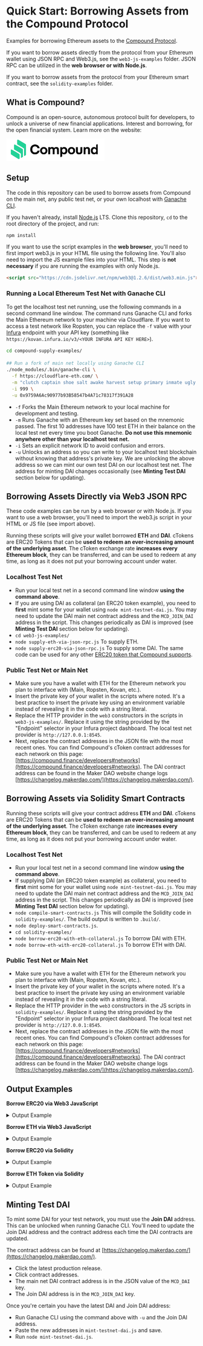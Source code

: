 # Quick Start: Borrowing Assets from the Compound Protocol

Examples for borrowing Ethereum assets to the [Compound Protocol](https://compound.finance/?ref=github&user=ajb413&repo=compound-borrow-examples).

If you want to borrow assets directly from the protocol from your Ethereum wallet using JSON RPC and Web3.js, see the `web3-js-examples` folder. JSON RPC can be utilized in the **web browser or with Node.js**.

If you want to borrow assets from the protocol from your Ethereum smart contract, see the `solidity-examples` folder.

## What is Compound?
Compound is an open-source, autonomous protocol built for developers, to unlock a universe of new financial applications. Interest and borrowing, for the open financial system. Learn more on the website:

<a href="https://compound.finance/?ref=github&user=ajb413&repo=compound-supply-examples">
    <img alt="Compound Finance" src="https://raw.githubusercontent.com/ajb413/compound-interest-alerts/master/compound-finance-logo.png" width=260 height=60/>
</a>

## Setup
The code in this repository can be used to borrow assets from Compound on the main net, any public test net, or your own localhost with [Ganache CLI](https://github.com/trufflesuite/ganache-cli).

If you haven't already, install [Node.js](https://nodejs.org/) LTS. Clone this repository, `cd` to the root directory of the project, and run:
```bash
npm install
```

If you want to use the script examples in the **web browser**, you'll need to first import web3.js in your HTML file using the following line. You'll also need to import the JS example files into your HTML. This step is **not necessary** if you are running the examples with only Node.js.
```html
<script src="https://cdn.jsdelivr.net/npm/web3@1.2.6/dist/web3.min.js"></script>
```

### Running a Local Ethereum Test Net with Ganache CLI
To get the localhost test net running, use the following commands in a second command line window. The command runs Ganache CLI and forks the Main Ethereum network to your machine via Cloudflare. If you want to access a test network like Ropsten, you can replace the `-f` value with your [Infura](https://infura.io/) endpoint with your API key (something like `https://kovan.infura.io/v3/<YOUR INFURA API KEY HERE>`).
```bash
cd compound-supply-examples/

## Run a fork of main net locally using Ganache CLI
./node_modules/.bin/ganache-cli \
  -f https://cloudflare-eth.com/ \
  -m "clutch captain shoe salt awake harvest setup primary inmate ugly among become" \
  -i 999 \
  -u 0x9759A6Ac90977b93B58547b4A71c78317f391A28
```

- `-f` Forks the Main Ethereum network to your local machine for development and testing.
- `-m` Runs Ganache with an Ethereum key set based on the mnemonic passed. The first 10 addresses have 100 test ETH in their balance on the local test net every time you boot Ganache. **Do not use this mnemonic anywhere other than your localhost test net.**
- `-i` Sets an explicit network ID to avoid confusion and errors.
- `-u` Unlocks an address so you can write to your localhost test blockchain without knowing that address's private key. We are unlocking the above address so we can mint our own test DAI on our localhost test net. The address for minting DAI changes occasionally (see **Minting Test DAI** section below for updating).

## Borrowing Assets Directly via Web3 JSON RPC
These code examples can be run by a web browser or with Node.js. If you want to use a web browser, you'll need to import the web3.js script in your HTML or JS file (see import above).

Running these scripts will give your wallet borrowed **ETH** and **DAI**. cTokens are ERC20 Tokens that can be **used to redeem an ever-increasing amount of the underlying asset**. The cToken exchange rate **increases every Ethereum block**, they can be transferred, and can be used to redeem at any time, as long as it does not put your borrowing account under water.

### Localhost Test Net
- Run your local test net in a second command line window **using the command above**.
- If you are using DAI as collateral (an ERC20 token example), you need to **first** mint some for your wallet using `node mint-testnet-dai.js`. You may need to update the DAI main net contract address and the `MCD_JOIN_DAI` address in the script. This changes periodically as DAI is improved (see **Minting Test DAI** section below for updating).
- `cd web3-js-examples/`
- `node supply-eth-via-json-rpc.js` To supply ETH.
- `node supply-erc20-via-json-rpc.js` To supply some DAI. The same code can be used for any other [ERC20 token that Compound supports](https://compound.finance/markets?ref=github&user=ajb413&repo=compound-supply-examples).

### Public Test Net or Main Net
- Make sure you have a wallet with ETH for the Ethereum network you plan to interface with (Main, Ropsten, Kovan, etc.).
- Insert the private key of your wallet in the scripts where noted. It's a best practice to insert the private key using an environment variable instead of revealing it in the code with a string literal.
- Replace the HTTP provider in the `web3` constructors in the scripts in `web3-js-examples/`. Replace it using the string provided by the "Endpoint" selector in your Infura project dashboard. The local test net provider is `http://127.0.0.1:8545`.
- Next, replace the contract addresses in the JSON file with the most recent ones. You can find Compound's cToken contract addresses for each network on this page: [https://compound.finance/developers#networks](https://compound.finance/developers#networks). The DAI contract address can be found in the Maker DAO website change logs [https://changelog.makerdao.com/](https://changelog.makerdao.com/).

## Borrowing Assets via Solidity Smart Contracts
Running these scripts will give your contract address **ETH** and **DAI**. cTokens are ERC20 Tokens that can be **used to redeem an ever-increasing amount of the underlying asset**. The cToken exchange rate **increases every Ethereum block**, they can be transferred, and can be used to redeem at any time, as long as it does not put your borrowing account under water.

### Localhost Test Net
- Run your local test net in a second command line window **using the command above**.
- If supplying DAI (an ERC20 token example) as collateral, you need to **first** mint some for your wallet using `node mint-testnet-dai.js`. You may need to update the DAI main net contract address and the `MCD_JOIN_DAI` address in the script. This changes periodically as DAI is improved (see **Minting Test DAI** section below for updating).
- `node compile-smart-contracts.js` This will compile the Solidity code in `solidity-examples/`. The build output is written to `.build/`.
- `node deploy-smart-contracts.js`.
- `cd solidity-examples/`
- `node borrow-erc20-with-eth-collateral.js` To borrow DAI with ETH.
- `node borrow-eth-with-erc20-collateral.js` To borrow ETH with DAI.

### Public Test Net or Main Net
- Make sure you have a wallet with ETH for the Ethereum network you plan to interface with (Main, Ropsten, Kovan, etc.).
- Insert the private key of your wallet in the scripts where noted. It's a best practice to insert the private key using an environment variable instead of revealing it in the code with a string literal.
- Replace the HTTP provider in the `web3` constructors in the JS scripts in `solidity-examples/`. Replace it using the string provided by the "Endpoint" selector in your Infura project dashboard. The local test net provider is `http://127.0.0.1:8545`.
- Next, replace the contract addresses in the JSON file with the most recent ones. You can find Compound's cToken contract addresses for each network on this page: [https://compound.finance/developers#networks](https://compound.finance/developers#networks). The DAI contract address can be found in the Maker DAO website change logs [https://changelog.makerdao.com/](https://changelog.makerdao.com/).

## Output Examples

**Borrow ERC20 via Web3 JavaScript**

<details><summary>Output Example</summary>
<p>

```
My Wallet's  ETH Balance: 100
My Wallet's cETH Balance: 0
My Wallet's  DAI Balance: 0

Supplying ETH to Compound as collateral (you will get cETH in return)...

My Wallet's  ETH Balance: 98.9978876
My Wallet's cETH Balance: 49.97131893
My Wallet's  DAI Balance: 0

Entering market (via Comptroller contract) for ETH (as collateral)...
Calculating your liquid assets in Compound...
Fetching cETH collateral factor...
Fetching DAI price from the price oracle...
Fetching borrow rate per block for DAI borrowing...

You have 0.749999999913076963 of LIQUID assets (worth of ETH) pooled in Compound.
You can borrow up to 75% of your TOTAL assets supplied to Compound as DAI.
1 DAI == 0.004205 ETH
You can borrow up to 178.3599922379794 DAI from Compound.
NEVER borrow near the maximum amount because your account will be instantly liquidated.

Your borrowed amount INCREASES (3.8729687868e-8 * borrowed amount) DAI per block.
This is based on the current borrow rate.

Now attempting to borrow 50 DAI...
My Wallet's  ETH Balance: 98.98883272
My Wallet's cETH Balance: 49.97131893
My Wallet's  DAI Balance: 50

Fetching DAI borrow balance from cDAI contract...
Borrow balance is 50 DAI

This part is when you do something with those borrowed assets!

Now repaying the borrow...
Approving DAI to be transferred from your wallet to the cDAI contract...

Borrow repaid.

My Wallet's  ETH Balance: 98.98353318
My Wallet's cETH Balance: 49.97131893
My Wallet's  DAI Balance: 0

```
</p>
</details>

**Borrow ETH via Web3 JavaScript**

<details><summary>Output Example</summary>
<p>

```
My Wallet's  ETH Balance: 100
My Wallet's cDAI Balance: 0
My Wallet's  DAI Balance: 500

Approving DAI to be transferred from your wallet to the cDAI contract...

Supplying DAI to Compound as collateral (you will get cDAI in return)...

My Wallet's  ETH Balance: 99.99413216
My Wallet's cDAI Balance: 738.43696251
My Wallet's  DAI Balance: 485

Entering market (via Comptroller contract) for ETH (as collateral)...
Calculating your liquid assets in Compound...
Fetching Compound's DAI collateral factor...
Fetching DAI price from the price oracle...
Fetching borrow rate per block for ETH borrowing...

You have 0.047306012369014631 of LIQUID assets (worth of ETH) pooled in Compound.
You can borrow up to 75% of your TOTAL assets supplied to Compound as ETH.
1 DAI == 0.004205 ETH
You can borrow up to 0.047306012369014631 ETH from Compound.
NEVER borrow near the maximum amount because your account will be instantly liquidated.

Your borrowed amount INCREASES (9.667017768e-9 * borrowed amount) ETH per block.
This is based on the current borrow rate.

Now attempting to borrow 0.02 ETH...
My Wallet's  ETH Balance: 100.00848898
My Wallet's cDAI Balance: 738.43696251
My Wallet's  DAI Balance: 485

Fetching your ETH borrow balance from cETH contract...
Borrow balance is 0.02 ETH

This part is when you do something with those borrowed assets!

Now repaying the borrow...

Borrow repaid.

My Wallet's  ETH Balance: 99.98644126
My Wallet's cDAI Balance: 738.43696251
My Wallet's  DAI Balance: 485
```
</p>
</details>

**Borrow ERC20 via Solidity**

<details><summary>Output Example</summary>
<p>

```
My Wallet's   ETH Balance: 99.97418948
MyContract's  ETH Balance: 0
MyContract's cETH Balance: 0
MyContract's  DAI Balance: 0

Calling MyContract.borrowErc20Example with 1 ETH for collateral...

My Wallet's   ETH Balance: 98.9607079
MyContract's  ETH Balance: 0
MyContract's cETH Balance: 49.97124348
MyContract's  DAI Balance: 10

Now repaying the borrow...

My Wallet's   ETH Balance: 98.95576444
MyContract's  ETH Balance: 0
MyContract's cETH Balance: 49.97124348
MyContract's  DAI Balance: 0
```
</p>
</details>

**Borrow ETH Token via Solidity**

<details><summary>Output Example</summary>
<p>

```
My Wallet's   DAI Balance: 500
MyContract's  ETH Balance: 0
MyContract's cETH Balance: 0
MyContract's  DAI Balance: 0
MyContract's cDAI Balance: 0

Sending 15 DAI to MyContract so it can provide collateral...

My Wallet's   DAI Balance: 485
MyContract's  ETH Balance: 0
MyContract's cETH Balance: 0
MyContract's  DAI Balance: 15
MyContract's cDAI Balance: 0

Calling MyContract.borrowEthExample with 15 DAI for collateral...

My Wallet's   DAI Balance: 485
MyContract's  ETH Balance: 0.02
MyContract's cETH Balance: 0
MyContract's  DAI Balance: 0
MyContract's cDAI Balance: 737.03979461

Now repaying the borrow...

My Wallet's   DAI Balance: 485
MyContract's  ETH Balance: 0
MyContract's cETH Balance: 0
MyContract's  DAI Balance: 0
MyContract's cDAI Balance: 737.03979461
```
</p>
</details>

## Minting Test DAI
To mint some DAI for your test network, you must use the **Join DAI** address. This can be unlocked when running Ganache CLI. You'll need to update the Join DAI address and the contract address each time the DAI contracts are updated. 

The contract address can be found at [https://changelog.makerdao.com/](https://changelog.makerdao.com/).

- Click the latest production release.
- Click contract addresses.
- The main net DAI contract address is in the JSON value of the `MCD_DAI` key.
- The Join DAI address is in the `MCD_JOIN_DAI` key.

Once you're certain you have the latest DAI and Join DAI address:

- Run Ganache CLI using the command above with `-u` and the Join DAI address.
- Paste the new addresses in `mint-testnet-dai.js` and save.
- Run `node mint-testnet-dai.js`.
